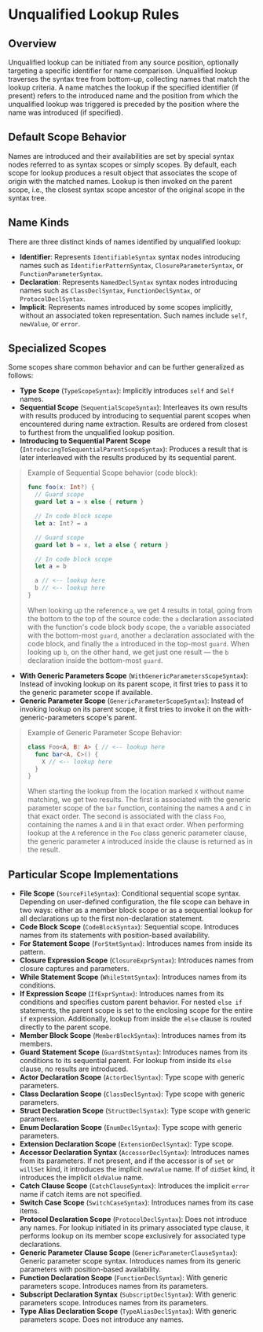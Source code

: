 # Unqualified Lookup Rules

## Overview
Unqualified lookup can be initiated from any source position, optionally targeting a specific identifier for name comparison. Unqualified lookup traverses the syntax tree from bottom-up, collecting names that match the lookup criteria. A name matches the lookup if the specified identifier (if present) refers to the introduced name and the position from which the unqualified lookup was triggered is preceded by the position where the name was introduced (if specified).

## Default Scope Behavior
Names are introduced and their availabilities are set by special syntax nodes referred to as syntax scopes or simply scopes. By default, each scope for lookup produces a result object that associates the scope of origin with the matched names. Lookup is then invoked on the parent scope, i.e., the closest syntax scope ancestor of the original scope in the syntax tree.

## Name Kinds
There are three distinct kinds of names identified by unqualified lookup:
- **Identifier**: Represents `IdentifiableSyntax` syntax nodes introducing names such as `IdentifierPatternSyntax`, `ClosureParameterSyntax`, or `FunctionParameterSyntax`.
- **Declaration**: Represents `NamedDeclSyntax` syntax nodes introducing names such as `ClassDeclSyntax`, `FunctionDeclSyntax`, or `ProtocolDeclSyntax`.
- **Implicit**: Represents names introduced by some scopes implicitly, without an associated token representation. Such names include `self`, `newValue`, or `error`.

## Specialized Scopes
Some scopes share common behavior and can be further generalized as follows:
- **Type Scope** (`TypeScopeSyntax`): Implicitly introduces `self` and `Self` names.
- **Sequential Scope** (`SequentialScopeSyntax`): Interleaves its own results with results produced by introducing to sequential parent scopes when encountered during name extraction. Results are ordered from closest to furthest from the unqualified lookup position.
- **Introducing to Sequential Parent Scope** (`IntroducingToSequentialParentScopeSyntax`): Produces a result that is later interleaved with the results produced by its sequential parent.

> Example of Sequential Scope behavior (code block):
> ```swift
> func foo(x: Int?) {
>   // Guard scope
>   guard let a = x else { return }
> 
>   // In code block scope
>   let a: Int? = a
> 
>   // Guard scope
>   guard let b = x, let a else { return }
> 
>   // In code block scope
>   let a = b
> 
>   a // <-- lookup here
>   b // <-- lookup here
> }
> ```
> When looking up the reference `a`, we get 4 results in total, going from the bottom to the top of the source code: the `a` declaration associated with the function's code block body scope, the `a` variable associated with the bottom-most `guard`, another `a` declaration associated with the code block, and finally the `a` introduced in the top-most `guard`.
> When looking up `b`, on the other hand, we get just one result — the `b` declaration inside the bottom-most `guard`.

- **With Generic Parameters Scope** (`WithGenericParametersScopeSyntax`): Instead of invoking lookup on its parent scope, it first tries to pass it to the generic parameter scope if available.
- **Generic Parameter Scope** (`GenericParameterScopeSyntax`): Instead of invoking lookup on its parent scope, it first tries to invoke it on the with-generic-parameters scope's parent.

> Example of Generic Parameter Scope Behavior:
> ```swift
> class Foo<A, B: A> { // <-- lookup here
>   func bar<A, C>() {
>     X // <-- lookup here
>   }
> }
> ```
> When starting the lookup from the location marked `X` without name matching, we get two results. The first is associated with the generic parameter scope of the `bar` function, containing the names `A` and `C` in that exact order. The second is associated with the class `Foo`, containing the names `A` and `B` in that exact order. 
> When performing lookup at the `A` reference in the `Foo` class generic parameter clause, the generic parameter `A` introduced inside the clause is returned as in the result.

## Particular Scope Implementations
- **File Scope** (`SourceFileSyntax`): Conditional sequential scope syntax. Depending on user-defined configuration, the file scope can behave in two ways: either as a member block scope or as a sequential lookup for all declarations up to the first non-declaration statement.
- **Code Block Scope** (`CodeBlockSyntax`): Sequential scope. Introduces names from its statements with position-based availability.
- **For Statement Scope** (`ForStmtSyntax`): Introduces names from inside its pattern.
- **Closure Expression Scope** (`ClosureExprSyntax`): Introduces names from closure captures and parameters.
- **While Statement Scope** (`WhileStmtSyntax`): Introduces names from its conditions.
- **If Expression Scope** (`IfExprSyntax`): Introduces names from its conditions and specifies custom parent behavior. For nested `else if` statements, the parent scope is set to the enclosing scope for the entire `if` expression. Additionally, lookup from inside the `else` clause is routed directly to the parent scope.
- **Member Block Scope** (`MemberBlockSyntax`): Introduces names from its members.
- **Guard Statement Scope** (`GuardStmtSyntax`): Introduces names from its conditions to its sequential parent. For lookup from inside its `else` clause, no results are introduced.
- **Actor Declaration Scope** (`ActorDeclSyntax`): Type scope with generic parameters.
- **Class Declaration Scope** (`ClassDeclSyntax`): Type scope with generic parameters.
- **Struct Declaration Scope** (`StructDeclSyntax`): Type scope with generic parameters.
- **Enum Declaration Scope** (`EnumDeclSyntax`): Type scope with generic parameters.
- **Extension Declaration Scope** (`ExtensionDeclSyntax`): Type scope.
- **Accessor Declaration Syntax** (`AccessorDeclSyntax`): Introduces names from its parameters. If not present, and if the accessor is of `set` or `willSet` kind, it introduces the implicit `newValue` name. If of `didSet` kind, it introduces the implicit `oldValue` name.
- **Catch Clause Scope** (`CatchClauseSyntax`): Introduces the implicit `error` name if catch items are not specified.
- **Switch Case Scope** (`SwitchCaseSyntax`): Introduces names from its case items.
- **Protocol Declaration Scope** (`ProtocolDeclSyntax`): Does not introduce any names. For lookup initiated in its primary associated type clause, it performs lookup on its member scope exclusively for associated type declarations.
- **Generic Parameter Clause Scope** (`GenericParameterClauseSyntax`): Generic parameter scope syntax. Introduces names from its generic parameters with position-based availability.
- **Function Declaration Scope** (`FunctionDeclSyntax`): With generic parameters scope. Introduces names from its parameters.
- **Subscript Declaration Syntax** (`SubscriptDeclSyntax`): With generic parameters scope. Introduces names from its parameters.
- **Type Alias Declaration Scope** (`TypeAliasDeclSyntax`): With generic parameters scope. Does not introduce any names.
